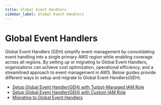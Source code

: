 ```yaml
---
title: Global Event Handlers
sidebar_label: Global Event Handlers
---
```


# Global Event Handlers

Global Event Handlers (GEH) simplify event management by consolidating event handling into a single primary AWS region while enabling coverage across all regions. By setting up or migrating to Global Event Handlers, organizations can achieve cost optimization, operational efficiency, and a streamlined approach to event management in AWS. Below guides provide different ways to setup and migrate to Global Event Handlers(GEH).

- [Setup Global Event Handler(GEH) with Turbot-Managed IAM Role](guides/configuring-guardrails/global-event-handler/setup-with-turbot-managed-iam-role)
- [Setup Global Event Handler(GEH) with Custom IAM Role](guides/configuring-guardrails/global-event-handler/setup-with-custom-iam-role)
- [Migrating to Global Event Handlers](guides/configuring-guardrails/global-event-handler/migrate-to-global-event-handlers)

